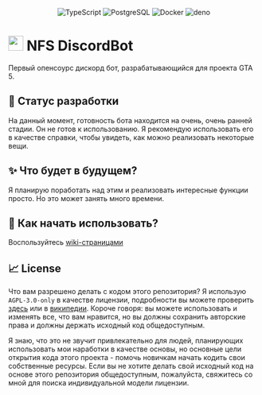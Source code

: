 <p align="center">
    <img alt="TypeScript" src="https://img.shields.io/badge/-TypeScript-007ACC?style=flat-square&logo=typescript&logoColor=white" />
    <img alt="PostgreSQL" src="https://img.shields.io/badge/-PostgreSQL-336791?style=flat-square&logo=postgresql&logoColor=white" />
    <img alt="Docker" src="https://img.shields.io/badge/-Docker-46a2f1?style=flat-square&logo=docker&logoColor=white" />
    <img alt="deno" src="https://img.shields.io/badge/-Deno-000000?style=flat-square&logo=deno&logoColor=white" />
</p>
<h1> <img src="https://emojis.slackmojis.com/emojis/images/1531849430/4246/blob-sunglasses.gif?1531849430" width="30"/> NFS DiscordBot </h1>
<p> Первый опенсоурс дискорд бот, разрабатывающийся для проекта GTA 5. </p>
<h2>👀 Статус разработки </h2>
<p> На данный момент, готовность бота находится на очень, очень ранней стадии. Он не готов к использованию. Я рекомендую использовать его в качестве справки, чтобы увидеть, как можно реализовать некоторые вещи. </p>
<h2>✨ Что будет в будущем? </h2>
<p> Я планирую поработать над этим и реализовать интересные функции просто. Но это может занять много времени. </p>
<h2>🔧 Как начать использовать? </h2>
<p>Воспользуйтесь <a href="https://github.com/OstriySous-dev/NFS-DiscordBot/wiki" target="_blank">wiki-страницами</a></p>
<h2>📈 License </h2>
<p>Что вам разрешено делать с кодом этого репозитория? Я использую <code>AGPL-3.0-only</code> в качестве лицензии, подробности вы можете проверить <a href="https://choosealicense.com/licenses/agpl-3.0/" target="_blank">здесь</a> или в <a href="https://ru.wikipedia.org/wiki/GNU_Affero_General_Public_License" target="_blank">википедии</a>. Короче говоря: вы можете использовать и изменять все, что вам нравится, но вы должны сохранить авторские права и должны держать исходный код общедоступным.

Я знаю, что это не звучит привлекательно для людей, планирующих использовать мои наработки в качестве основы, но основные цели открытия кода этого проекта - помочь новичкам начать кодить свои собственные ресурсы. Если вы не хотите делать свой исходный код на основе этого репозитория общедоступным, пожалуйста, свяжитесь со мной для поиска индивидуальной модели лицензии.</p>
